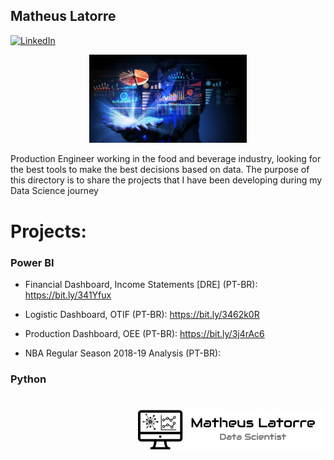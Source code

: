 ## Matheus Latorre

[![LinkedIn](https://img.shields.io/badge/LinkedIn-blue?style=flat&logo=linkedin&labelColor=blue)](https://www.linkedin.com/in/matheuslatorre)


<p align="center">
  <img src = "DS.jpeg" width=50%>
</p>


Production Engineer working in the food and beverage industry, looking for the best tools to make the best decisions based on data. The purpose of this directory is to share the projects that I have been developing during my Data Science journey


# Projects:

### Power BI


* Financial Dashboard, Income Statements [DRE] (PT-BR): https://bit.ly/341Yfux

* Logistic Dashboard, OTIF (PT-BR): https://bit.ly/3462k0R

* Production Dashboard, OEE (PT-BR): https://bit.ly/3j4rAc6

* NBA Regular Season 2018-19 Analysis (PT-BR):


### Python


#


<img align="right" img src =  "Logo 1 - Preto.png" width= 300>


